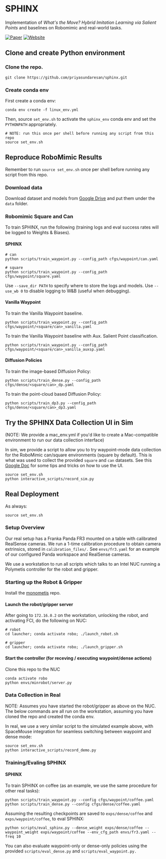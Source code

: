 # SPHINX

Implementation of _What's the Move? Hybrid Imitation Learning via Salient Points_ and baselines on Robomimic and real-world tasks.

[![Paper](https://img.shields.io/badge/Paper-%20%F0%9F%93%84-blue)](https://sphinx-manip.github.io/)
[![Website](https://img.shields.io/badge/Website-%F0%9F%8C%90-orange)](https://sphinx-manip.github.io/)

## Clone and create Python environment

### Clone the repo.
```shell
git clone https://github.com/priyasundaresan/sphinx.git
```

### Create conda env

First create a conda env:
```shell
conda env create -f linux_env.yml  
```

Then, source `set_env.sh` to activate the `sphinx_env` conda env and set the `PYTHONPATH` appropriately.

```shell
# NOTE: run this once per shell before running any script from this repo
source set_env.sh
```

## Reproduce RoboMimic Results

Remember to run `source set_env.sh`  once per shell before running any script from this repo.

### Download data

Download dataset and models from [Google Drive](#todo) and put them under the `data` folder.

### Robomimic Square and Can

To train SPHINX, run the following (training logs and eval success rates will be logged to Weights & Biases).

#### SPHINX

```shell
# can
python scripts/train_waypoint.py --config_path cfgs/waypoint/can.yaml

# square
python scripts/train_waypoint.py --config_path cfgs/waypoint/square.yaml
```

Use `--save_dir PATH` to specify where to store the logs and models.
Use `--use_wb 0` to disable logging to W&B (useful when debugging).

#### Vanilla Waypoint
To train the Vanilla Waypoint baseline.
```shell
python scripts/train_waypoint.py --config_path cfgs/waypoint/<square/can>_vanilla.yaml
```

To train the Vanilla Waypoint baseline with Aux. Salient Point classification.
```shell
python scripts/train_waypoint.py --config_path cfgs/waypoint/<square/can>_vanilla_auxsp.yaml
```

#### Diffusion Policies
To train the image-based Diffusion Policy:
```shell
python scripts/train_dense.py --config_path cfgs/dense/<square/can>_dp.yaml
```
To train the point-cloud based Diffusion Policy:
```shell
python scripts/train_dp3.py --config_path cfgs/dense/<square/can>_dp3.yaml
```

## Try the SPHINX Data Collection UI in Sim
(NOTE: We provide a mac_env.yml if you'd like to create a Mac-compatible environment to run our data collection interface)

In sim, we provide a script to allow you to try waypoint-mode data collection for the RoboMimic can/square environments (square by default). This is what was used to collect the provided `square` and `can` datasets. See this [Google Doc]() for some tips and tricks on how to use the UI.
```shell
source set_env.sh
python interactive_scripts/record_sim.py
```

## Real Deployment
As always:
```shell
source set_env.sh
```
### Setup Overview
Our real setup has a Franka Panda FR3 mounted on a table with calibrated RealSense cameras. We run a 1-time calibration procedure to obtain camera extrinsics, stored in `calibration_files/.` See `envs/fr3.yaml` for an example of our configured Panda workspace and RealSense cameras.

We use a workstation to run all scripts which talks to an Intel NUC running a Polymetis controller for the robot and gripper.

### Starting up the Robot & Gripper
Install the [monometis](https://github.com/hengyuan-hu/monometis.git) repo.

#### Launch the robot/gripper server
After going to `172.16.0.2` on the workstation, unlocking the robot, and activating FCI, do the following on NUC:
```shell
# robot
cd launcher; conda activate robo; ./launch_robot.sh

# gripper
cd launcher; conda activate robo; ./launch_gripper.sh
```
#### Start the controller (for receving / executing waypoint/dense actions)
Clone this repo to the NUC
```shell
conda activate robo
python envs/minrobot/server.py
```

### Data Collection in Real
NOTE: Assumes you have started the robot/gripper as above on the NUC.
The below commands are all run on the workstation, assuming you have cloned the repo and created the conda env.

In real, we use a very similar script to the simulated example above, with SpaceMouse integration for seamless switching between waypoint and dense mode:
```shell
source set_env.sh
python interactive_scripts/record_demo.py
```

### Training/Evaling SPHINX
#### SPHINX
To train SPHINX on coffee (as an example, we use the same procedure for other real tasks):
```shell
python scripts/train_waypoint.py --config cfgs/waypoint/coffee.yaml
python scripts/train_dense.py --config cfgs/dense/coffee.yaml
```

Assuming the resulting checkpoints are saved to `exps/dense/coffee` and `exps/waypoint/coffee`, to eval SPHINX:
```shell
python scripts/eval_sphinx.py --dense_weight exps/dense/coffee --waypoint_weight exps/waypoint/coffee --env_cfg_path envs/fr3.yaml --freq 10
```

You can also evaluate waypoint-only or dense-only policies using the provided `scripts/eval_dense.py` and `scripts/eval_waypoint.py.`
